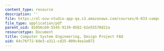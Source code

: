 ```yaml
---
content_type: resource
description: ''
file: https://ol-ocw-studio-app-qa.s3.amazonaws.com/courses/6-033-computer-system-engineering-spring-2018/64c76f726de3a311cd25009c4ea1e872_MIT6_033S18dp_faq.pdf
file_type: application/pdf
parent_uid: 81056cb9-5545-9139-0582-b2e55570d21a
resourcetype: Document
title: Computer System Engineering, Design Project FAQ
uid: 64c76f72-6de3-a311-cd25-009c4ea1e872
---
```

